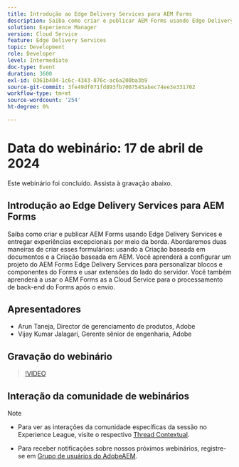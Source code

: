 ```yaml
---
title: Introdução ao Edge Delivery Services para AEM Forms
description: Saiba como criar e publicar AEM Forms usando Edge Delivery Services e entregar experiências excepcionais por meio da borda. Abordaremos duas maneiras de criar esses formulários - usando a Criação baseada em documentos e a Criação baseada em AEM. Você aprenderá a configurar um projeto do AEM Forms Edge Delivery Services para personalizar blocos e componentes do Forms e usar extensões do lado do servidor. Você também aprenderá a usar o AEM Forms as a Cloud Service para o processamento de back-end do Forms após o envio.
solution: Experience Manager
version: Cloud Service
feature: Edge Delivery Services
topic: Development
role: Developer
level: Intermediate
doc-type: Event
duration: 3600
exl-id: 0361b404-1c6c-4343-876c-ac6a200ba3b9
source-git-commit: 3fe49df071fd893fb7007545abec74ee3e331702
workflow-type: tm+mt
source-wordcount: '254'
ht-degree: 0%

---
```


# Data do webinário: 17 de abril de 2024

Este webinário foi concluído. Assista à gravação abaixo.

## Introdução ao Edge Delivery Services para AEM Forms

Saiba como criar e publicar AEM Forms usando Edge Delivery Services e entregar experiências excepcionais por meio da borda. Abordaremos duas maneiras de criar esses formulários: usando a Criação baseada em documentos e a Criação baseada em AEM. Você aprenderá a configurar um projeto do AEM Forms Edge Delivery Services para personalizar blocos e componentes do Forms e usar extensões do lado do servidor. Você também aprenderá a usar o AEM Forms as a Cloud Service para o processamento de back-end do Forms após o envio.

## Apresentadores

* Arun Taneja, Director de gerenciamento de produtos, Adobe
* Vijay Kumar Jalagari, Gerente sênior de engenharia, Adobe

## Gravação do webinário

>[!VIDEO](https://video.tv.adobe.com/v/3428434/)

## Interação da comunidade de webinários

>[!NOTE]
> 
>* Para ver as interações da comunidade específicas da sessão no Experience League, visite o respectivo [Thread Contextual](https://adobe.ly/4aCz0OE).
>
>* Para receber notificações sobre nossos próximos webinários, registre-se em [Grupo de usuários do AdobeAEM](https://aem-augs.adobe.com/).

